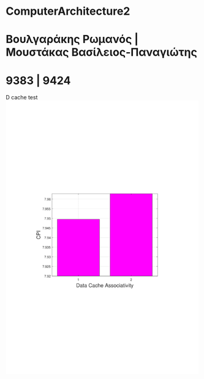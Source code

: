 # ComputerArchitecture2

# Βουλγαράκης Ρωμανός | Μουστάκας Βασίλειος-Παναγιώτης
# 9383 | 9424

 D cache test
![D cache size aaa](bzip_d_cache_assoc_cpi-1.png)
